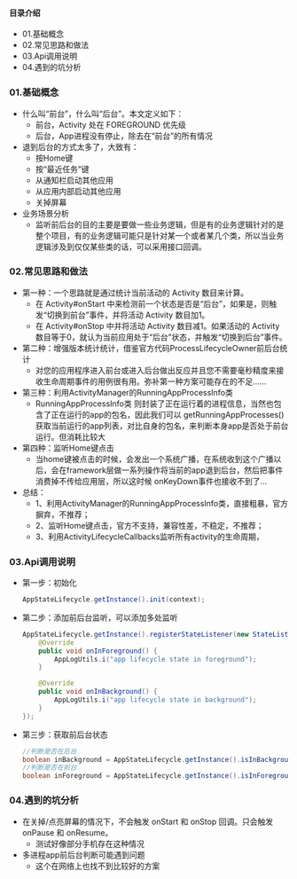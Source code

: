 #### 目录介绍
- 01.基础概念
- 02.常见思路和做法
- 03.Api调用说明
- 04.遇到的坑分析


### 01.基础概念
- 什么叫“前台”，什么叫“后台”。本文定义如下：
    - 前台，Activity 处在 FOREGROUND 优先级
    - 后台，App进程没有停止，除去在“前台”的所有情况
- 退到后台的方式太多了，大致有：
    - 按Home键
    - 按“最近任务”键
    - 从通知栏启动其他应用
    - 从应用内部启动其他应用
    - 关掉屏幕
- 业务场景分析
    - 监听前后台的目的主要是要做一些业务逻辑，但是有的业务逻辑针对的是整个项目，有的业务逻辑可能只是针对某一个或者某几个类，所以当业务逻辑涉及到仅仅某些类的话，可以采用接口回调。


### 02.常见思路和做法
- 第一种：一个思路就是通过统计当前活动的 Activity 数目来计算。
    - 在 Activity#onStart 中来检测前一个状态是否是“后台”，如果是，则触发“切换到前台”事件，并将活动 Activity 数目加1。 
    - 在 Activity#onStop 中并将活动 Activity 数目减1。如果活动的 Activity 数目等于0，就认为当前应用处于“后台”状态，并触发“切换到后台”事件。
- 第二种：增强版本统计统计，借鉴官方代码ProcessLifecycleOwner前后台统计
    - 对您的应用程序进入前台或进入后台做出反应并且您不需要毫秒精度来接收生命周期事件的用例很有用。弥补第一种方案可能存在的不足……
- 第三种：利用ActivityManager的RunningAppProcessInfo类
    - RunningAppProcessInfo类 则封装了正在运行着的进程信息，当然也包含了正在运行的app的包名，因此我们可以 getRunningAppProcesses() 获取当前运行的app列表，对比自身的包名，来判断本身app是否处于前台运行。但消耗比较大
- 第四种：监听Home键点击
    - 当home键被点击的时候，会发出一个系统广播，在系统收到这个广播以后，会在framework层做一系列操作将当前的app退到后台，然后把事件消费掉不传给应用层，所以这时候 onKeyDown事件也接收不到了…
- 总结：
    - 1、利用ActivityManager的RunningAppProcessInfo类，直接粗暴，官方摒弃，不推荐；
    - 2、监听Home键点击，官方不支持，兼容性差，不稳定，不推荐；
    - 3、利用ActivityLifecycleCallbacks监听所有activity的生命周期，


### 03.Api调用说明
- 第一步：初始化
    ``` java
    AppStateLifecycle.getInstance().init(context);
    ```
- 第二步：添加前后台监听，可以添加多处监听
    ``` java
    AppStateLifecycle.getInstance().registerStateListener(new StateListener() {
        @Override
        public void onInForeground() {
            AppLogUtils.i("app lifecycle state in foreground");
        }
    
        @Override
        public void onInBackground() {
            AppLogUtils.i("app lifecycle state in background");
        }
    });
    ```
- 第三步：获取前后台状态
    ``` java
    //判断是否在后台
    boolean inBackground = AppStateLifecycle.getInstance().isInBackground();
    //判断是否在前台
    boolean inForeground = AppStateLifecycle.getInstance().isInForeground();
    ```


### 04.遇到的坑分析
- 在关掉/点亮屏幕的情况下，不会触发 onStart 和 onStop 回调。只会触发 onPause 和 onResume。
    - 测试好像部分手机存在这种情况
- 多进程app前后台判断可能遇到问题
    - 这个在网络上也找不到比较好的方案



